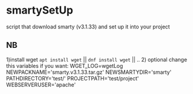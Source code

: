 # smartySetUp
script that download smarty (v3.1.33) and set up it into your project

## NB
1)install wget `apt install wget` || `dnf install wget` || .. 
2) optional change this variables if you want:
WGET_LOG=wgetLog
NEWPACKNAME='smarty.v3.1.33.tar.gz'
NEWSMARTYDIR='smarty'
PATHDIRECTORY='test/'
PROJECTPATH='test/project'
WEBSERVERUSER='apache'
